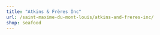 ```yaml
---
title: "Atkins & Frères Inc"
url: /saint-maxime-du-mont-louis/atkins-and-freres-inc/
shop: seafood
---
```

